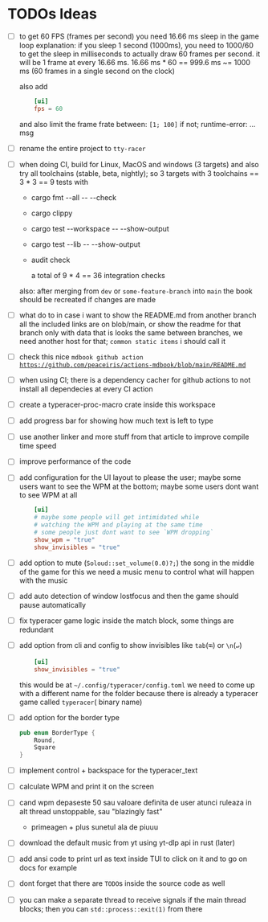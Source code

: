 # TODOs Ideas

- [ ] to get 60 FPS (frames per second) you need 16.66 ms sleep in the game loop
  explanation: if you sleep 1 second (1000ms), you need to 1000/60 to get the sleep in milliseconds to actually draw 60
  frames per second. it will be 1 frame at every 16.66 ms. 16.66 ms * 60 == 999.6 ms  ~= 1000 ms (60 frames in a single
  second on the clock)

  also add
    ```toml
        [ui]
        fps = 60
    ```
  and also limit the frame frate between: `[1; 100]` if not; runtime-error: ... msg

- [ ] rename the entire project to `tty-racer`

- [ ] when doing CI, build for Linux, MacOS and windows (3 targets) and also try all toolchains (stable, beta, nightly);
  so 3 targets with 3 toolchains == 3 * 3 == 9 tests with
  - cargo fmt --all -- --check
  - cargo clippy
  - cargo test --workspace -- --show-output
  - cargo test --lib -- --show-output
  - audit check

    a total of 9 * 4 == 36 integration checks

  also: after merging from `dev` or `some-feature-branch` into `main` the book should be recreated if changes are made

- [ ] what do to in case i want to show the README.md from another branch
  all the included links are on blob/main, or show the readme for that branch only with data that is looks the same
  between branches, we need another host for that; `common static items` i should call it

- [ ] check this
  nice `mdbook github action` [`https://github.com/peaceiris/actions-mdbook/blob/main/README.md`](https://github.com/peaceiris/actions-mdbook/blob/main/README.md)

- [ ] when using CI; there is a dependency cacher for github actions to not install all dependecies at every CI action


- [ ] create a typeracer-proc-macro crate inside this workspace

- [ ] add progress bar for showing how much text is left to type

- [ ] use another linker and more stuff from that article to improve compile time speed

- [ ] improve performance of the code

- [ ] add configuration for the UI layout to please the user; maybe some users want to see the WPM at the bottom; maybe
  some users dont want to see WPM at all
    ```toml
        [ui]    
        # maybe some people will get intimidated while
        # watching the WPM and playing at the same time
        # some people just dont want to see `WPM dropping`
        show_wpm = "true"
        show_invisibles = "true"
    ```

- [ ] add option to mute (`Soloud::set_volume(0.0)?;`) the song in the middle of the game
  for this we need a music menu to control what will happen with the music

- [ ] add auto detection of window lostfocus and then the game should pause automatically

- [ ] fix typeracer game logic inside the match block, some things are redundant

- [ ] add option from cli and config to show invisibles like `tab`(`⭾`) or `\n`(`↵`)

    ```toml
        [ui]
        show_invisibles = "true"
    ```
  this would be at `~/.config/typeracer/config.toml`
  we need to come up with a different name for the folder because there is already a typeracer game called `typeracer`(
  binary name)


- [ ] add option for the border type
    ```rust
    pub enum BorderType {
        Round,
        Square
    }
    ```

- [ ] implement control + backspace for the typeracer_text

- [ ] calculate WPM and print it on the screen

- [ ] cand wpm depaseste 50 sau valoare definita de user atunci ruleaza in alt thread unstoppable, sau "blazingly fast"
  - primeagen + plus sunetul ala de piuuu

- [ ] download the default music from yt using yt-dlp api in rust (later)

- [ ] add ansi code to print url as text inside TUI to click on it and to go on docs for example

- [ ] dont forget that there are `TODO`s inside the source code as well

- [ ] you can make a separate thread to receive signals if the main thread blocks; then you can `std::process::exit(1)`
  from there
